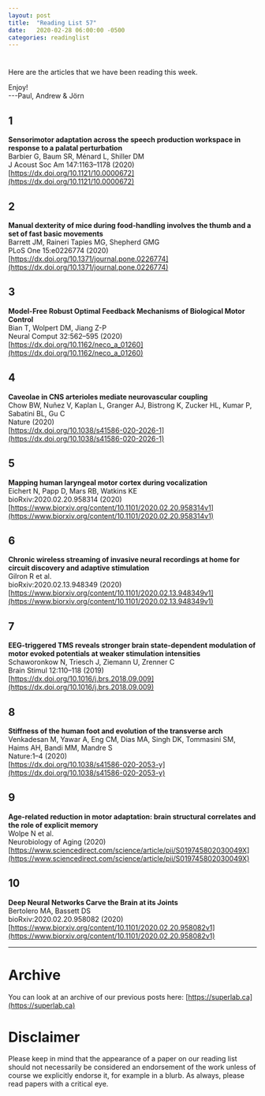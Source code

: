 ```yaml
---
layout: post
title:  "Reading List 57"
date:   2020-02-28 06:00:00 -0500
categories: readinglist
---
```


# 

Here are the articles that we have been reading this week.

Enjoy!  
---Paul, Andrew & Jörn

## 1
**Sensorimotor adaptation across the speech production workspace in response to a palatal perturbation**  
Barbier G, Baum SR, Ménard L, Shiller DM  
J Acoust Soc Am 147:1163–1178 (2020)  
[https://dx.doi.org/10.1121/10.0000672](https://dx.doi.org/10.1121/10.0000672)

## 2
**Manual dexterity of mice during food-handling involves the thumb and a set of fast basic movements**  
Barrett JM, Raineri Tapies MG, Shepherd GMG  
PLoS One 15:e0226774 (2020)  
[https://dx.doi.org/10.1371/journal.pone.0226774](https://dx.doi.org/10.1371/journal.pone.0226774)

## 3
**Model-Free Robust Optimal Feedback Mechanisms of Biological Motor Control**  
Bian T, Wolpert DM, Jiang Z-P  
Neural Comput 32:562–595 (2020)  
[https://dx.doi.org/10.1162/neco_a_01260](https://dx.doi.org/10.1162/neco_a_01260)

## 4
**Caveolae in CNS arterioles mediate neurovascular coupling**  
Chow BW, Nuñez V, Kaplan L, Granger AJ, Bistrong K, Zucker HL, Kumar P, Sabatini BL, Gu C  
Nature (2020)  
[https://dx.doi.org/10.1038/s41586-020-2026-1](https://dx.doi.org/10.1038/s41586-020-2026-1)

## 5
**Mapping human laryngeal motor cortex during vocalization**  
Eichert N, Papp D, Mars RB, Watkins KE  
bioRxiv:2020.02.20.958314 (2020)  
[https://www.biorxiv.org/content/10.1101/2020.02.20.958314v1](https://www.biorxiv.org/content/10.1101/2020.02.20.958314v1)

## 6
**Chronic wireless streaming of invasive neural recordings at home for circuit discovery and adaptive stimulation**  
Gilron R et al.  
bioRxiv:2020.02.13.948349 (2020)  
[https://www.biorxiv.org/content/10.1101/2020.02.13.948349v1](https://www.biorxiv.org/content/10.1101/2020.02.13.948349v1)

## 7
**EEG-triggered TMS reveals stronger brain state-dependent modulation of motor evoked potentials at weaker stimulation intensities**  
Schaworonkow N, Triesch J, Ziemann U, Zrenner C  
Brain Stimul 12:110–118 (2019)  
[https://dx.doi.org/10.1016/j.brs.2018.09.009](https://dx.doi.org/10.1016/j.brs.2018.09.009)

## 8
**Stiffness of the human foot and evolution of the transverse arch**  
Venkadesan M, Yawar A, Eng CM, Dias MA, Singh DK, Tommasini SM, Haims AH, Bandi MM, Mandre S  
Nature:1–4 (2020)  
[https://dx.doi.org/10.1038/s41586-020-2053-y](https://dx.doi.org/10.1038/s41586-020-2053-y)

## 9
**Age-related reduction in motor adaptation: brain structural correlates and the role of explicit memory**  
Wolpe N et al.  
Neurobiology of Aging (2020)  
[https://www.sciencedirect.com/science/article/pii/S019745802030049X](https://www.sciencedirect.com/science/article/pii/S019745802030049X)

## 10
**Deep Neural Networks Carve the Brain at its Joints**  
Bertolero MA, Bassett DS  
bioRxiv:2020.02.20.958082 (2020)  
[https://www.biorxiv.org/content/10.1101/2020.02.20.958082v1](https://www.biorxiv.org/content/10.1101/2020.02.20.958082v1)


---
# Archive
You can look at an archive of our previous posts here: [https://superlab.ca](https://superlab.ca)


# Disclaimer
Please keep in mind that the appearance of a paper on our reading list should not necessarily be considered an endorsement of the work unless of course we explicitly endorse it, for example in a blurb. As always, please read papers with a critical eye.
